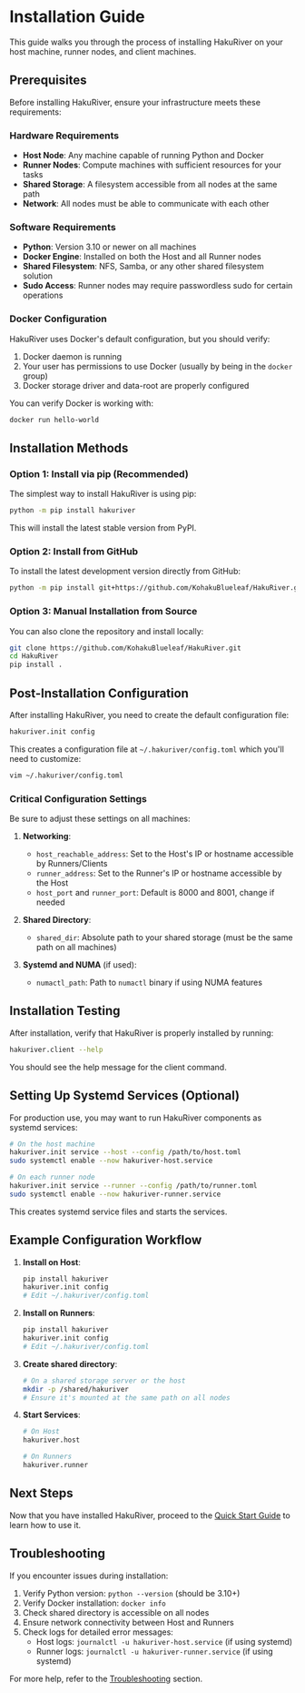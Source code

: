 # Installation Guide

This guide walks you through the process of installing HakuRiver on your host machine, runner nodes, and client machines.

## Prerequisites

Before installing HakuRiver, ensure your infrastructure meets these requirements:

### Hardware Requirements
- **Host Node**: Any machine capable of running Python and Docker
- **Runner Nodes**: Compute machines with sufficient resources for your tasks
- **Shared Storage**: A filesystem accessible from all nodes at the same path
- **Network**: All nodes must be able to communicate with each other

### Software Requirements
- **Python**: Version 3.10 or newer on all machines
- **Docker Engine**: Installed on both the Host and all Runner nodes
- **Shared Filesystem**: NFS, Samba, or any other shared filesystem solution
- **Sudo Access**: Runner nodes may require passwordless sudo for certain operations

### Docker Configuration
HakuRiver uses Docker's default configuration, but you should verify:
1. Docker daemon is running
2. Your user has permissions to use Docker (usually by being in the `docker` group)
3. Docker storage driver and data-root are properly configured

You can verify Docker is working with:
```bash
docker run hello-world
```

## Installation Methods

### Option 1: Install via pip (Recommended)

The simplest way to install HakuRiver is using pip:

```bash
python -m pip install hakuriver
```

This will install the latest stable version from PyPI.

### Option 2: Install from GitHub

To install the latest development version directly from GitHub:

```bash
python -m pip install git+https://github.com/KohakuBlueleaf/HakuRiver.git
```

### Option 3: Manual Installation from Source

You can also clone the repository and install locally:

```bash
git clone https://github.com/KohakuBlueleaf/HakuRiver.git
cd HakuRiver
pip install .
```

## Post-Installation Configuration

After installing HakuRiver, you need to create the default configuration file:

```bash
hakuriver.init config
```

This creates a configuration file at `~/.hakuriver/config.toml` which you'll need to customize:

```bash
vim ~/.hakuriver/config.toml
```

### Critical Configuration Settings

Be sure to adjust these settings on all machines:

1. **Networking**:
   - `host_reachable_address`: Set to the Host's IP or hostname accessible by Runners/Clients
   - `runner_address`: Set to the Runner's IP or hostname accessible by the Host
   - `host_port` and `runner_port`: Default is 8000 and 8001, change if needed

2. **Shared Directory**:
   - `shared_dir`: Absolute path to your shared storage (must be the same path on all machines)

3. **Systemd and NUMA** (if used):
   - `numactl_path`: Path to `numactl` binary if using NUMA features

## Installation Testing

After installation, verify that HakuRiver is properly installed by running:

```bash
hakuriver.client --help
```

You should see the help message for the client command.

## Setting Up Systemd Services (Optional)

For production use, you may want to run HakuRiver components as systemd services:

```bash
# On the host machine
hakuriver.init service --host --config /path/to/host.toml
sudo systemctl enable --now hakuriver-host.service

# On each runner node
hakuriver.init service --runner --config /path/to/runner.toml
sudo systemctl enable --now hakuriver-runner.service
```

This creates systemd service files and starts the services.

## Example Configuration Workflow

1. **Install on Host**:
   ```bash
   pip install hakuriver
   hakuriver.init config
   # Edit ~/.hakuriver/config.toml
   ```

2. **Install on Runners**:
   ```bash
   pip install hakuriver
   hakuriver.init config
   # Edit ~/.hakuriver/config.toml
   ```

3. **Create shared directory**:
   ```bash
   # On a shared storage server or the host
   mkdir -p /shared/hakuriver
   # Ensure it's mounted at the same path on all nodes
   ```

4. **Start Services**:
   ```bash
   # On Host
   hakuriver.host

   # On Runners
   hakuriver.runner
   ```

## Next Steps

Now that you have installed HakuRiver, proceed to the [Quick Start Guide](quick-start.md) to learn how to use it.

## Troubleshooting

If you encounter issues during installation:

1. Verify Python version: `python --version` (should be 3.10+)
2. Verify Docker installation: `docker info`
3. Check shared directory is accessible on all nodes
4. Ensure network connectivity between Host and Runners
5. Check logs for detailed error messages:
   - Host logs: `journalctl -u hakuriver-host.service` (if using systemd)
   - Runner logs: `journalctl -u hakuriver-runner.service` (if using systemd)

For more help, refer to the [Troubleshooting](../troubleshooting/common-issues.md) section.